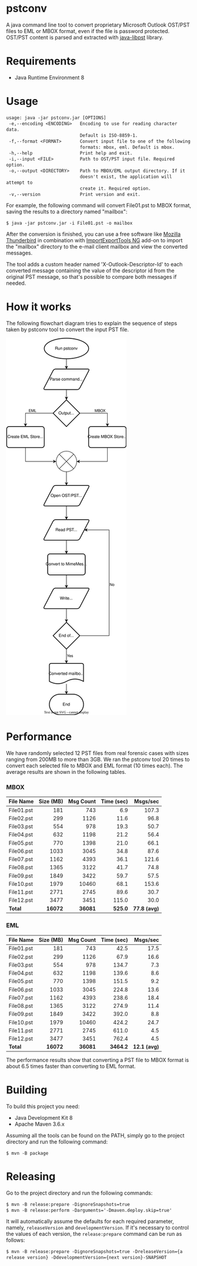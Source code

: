 # pstconv

A java command line tool to convert proprietary Microsoft Outlook OST/PST files 
to EML or MBOX format, even if the file is password protected. OST/PST content is parsed and extracted with [java-libpst](https://github.com/rjohnsondev/java-libpst) library.



# Requirements

- Java Runtime Environment 8

# Usage

```console
usage: java -jar pstconv.jar [OPTIONS]
 -e,--encoding <ENCODING>   Encoding to use for reading character data.
                            Default is ISO-8859-1.
 -f,--format <FORMAT>       Convert input file to one of the following
                            formats: mbox, eml. Default is mbox.
 -h,--help                  Print help and exit.
 -i,--input <FILE>          Path to OST/PST input file. Required option.
 -o,--output <DIRECTORY>    Path to MBOX/EML output directory. If it
                            doesn't exist, the application will attempt to
                            create it. Required option.
 -v,--version               Print version and exit.
```

For example, the following command will convert File01.pst to MBOX format, saving the results to a directory named "mailbox":

```console
$ java -jar pstconv.jar -i File01.pst -o mailbox
```

After the conversion is finished, you can use a free software like [Mozilla Thunderbird](https://www.thunderbird.net/) in combination with [ImportExportTools NG](https://addons.thunderbird.net/en-US/thunderbird/addon/importexporttools-ng/) add-on to import the "mailbox" directory to the e-mail client mailbox and view the converted messages.

The tool adds a custom header named 'X-Outlook-Descriptor-Id' to each converted message containing the value of the descriptor id from the original PST message, so that's possible to compare both messages if needed.

# How it works

The following flowchart diagram tries to explain the sequence of steps taken by pstconv tool to convert the input PST file.

![pstconv flowchart](doc/pstconv-flowchart.svg)

# Performance

We have randomly selected 12 PST files from real forensic cases with sizes ranging from 200MB to more than 3GB. We ran the pstconv tool 20 times to convert each selected file to MBOX and EML format (10 times each). The average results are shown in the following tables.

### MBOX

| File Name  | Size (MB) | Msg Count | Time (sec)     | Msgs/sec       |
|   :---     |    ---:   |    ---:   |    ---:        |   ---:         |
| File01.pst | 181       | 743       | 6.9            | 107.3          |
| File02.pst | 299       | 1126      | 11.6           | 96.8           |
| File03.pst | 554       | 978       | 19.3           | 50.7           |
| File04.pst | 632       | 1198      | 21.2           | 56.4           |
| File05.pst | 770       | 1398      | 21.0           | 66.1           |
| File06.pst | 1033      | 3045      | 34.8           | 87.6           |
| File07.pst | 1162      | 4393      | 36.1           | 121.6          |
| File08.pst | 1365      | 3122      | 41.7           | 74.8           |
| File09.pst | 1849      | 3422      | 59.7           | 57.5           |
| File10.pst | 1979      | 10460     | 68.1           | 153.6          |
| File11.pst | 2771      | 2745      | 89.6           | 30.7           |
| File12.pst | 3477      | 3451      | 115.0          | 30.0           |
| **Total**  | **16072** | **36081** | **525.0**      | **77.8 (avg)** |

### EML

| File Name  | Size (MB) | Msg Count | Time (sec)     | Msgs/sec       |
|   :---     |    ---:   |    ---:   |    ---:        |   ---:         |
| File01.pst | 181       | 743       | 42.5           | 17.5           |
| File02.pst | 299       | 1126      | 67.9           | 16.6           |
| File03.pst | 554       | 978       | 134.7          | 7.3            |
| File04.pst | 632       | 1198      | 139.6          | 8.6            |
| File05.pst | 770       | 1398      | 151.5          | 9.2            |
| File06.pst | 1033      | 3045      | 224.8          | 13.6           |
| File07.pst | 1162      | 4393      | 238.6          | 18.4           |
| File08.pst | 1365      | 3122      | 274.9          | 11.4           |
| File09.pst | 1849      | 3422      | 392.0          | 8.8            |
| File10.pst | 1979      | 10460     | 424.2          | 24.7           |
| File11.pst | 2771      | 2745      | 611.0          | 4.5            |
| File12.pst | 3477      | 3451      | 762.4          | 4.5            |
| **Total**  | **16072** | **36081** | **3464.2**     | **12.1 (avg)** |

The performance results show that converting a PST file to MBOX format is about 6.5 times faster than converting to EML format.

# Building

To build this project you need:

- Java Development Kit 8
- Apache Maven 3.6.x

Assuming all the tools can be found on the PATH, simply go to the project 
directory and run the following command:

```console
$ mvn -B package
```

# Releasing

Go to the project directory and run the following commands:

```console
$ mvn -B release:prepare -DignoreSnapshots=true
$ mvn -B release:perform -Darguments='-Dmaven.deploy.skip=true' 
```

It will automatically assume the defaults for each required parameter, namely,
`releaseVersion` and `developmentVersion`. If it's necessary to control the values 
of each version, the `release:prepare` command can be run as follows:

```console
$ mvn -B release:prepare -DignoreSnapshots=true -DreleaseVersion={a release version} -DdevelopmentVersion={next version}-SNAPSHOT
```